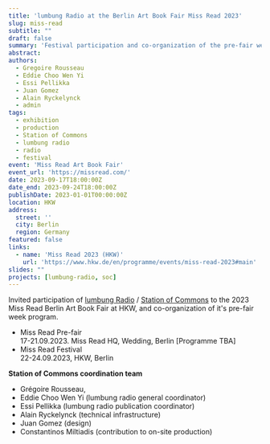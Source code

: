 ```yaml
---
title: 'lumbung Radio at the Berlin Art Book Fair Miss Read 2023'
slug: miss-read
subtitle: ""
draft: false
summary: 'Festival participation and co-organization of the pre-fair week programme. Berlin, September 2023'
abstract: 
authors:
  - Gregoire Rousseau
  - Eddie Choo Wen Yi
  - Essi Pellikka 
  - Juan Gomez 
  - Alain Ryckelynck
  - admin
tags:
  - exhibition
  - production
  - Station of Commons
  - lumbung radio
  - radio
  - festival
event: 'Miss Read Art Book Fair'
event_url: 'https://missread.com/'
date: 2023-09-17T18:00:00Z
date_end: 2023-09-24T18:00:00Z
publishDate: 2023-01-01T00:00:00Z
location: HKW
address:
  street: ''
  city: Berlin
  region: Germany
featured: false
links:
  - name: 'Miss Read 2023 (HKW)'
    url: 'https://www.hkw.de/en/programme/events/miss-read-2023#main'
slides: ""
projects: [lumbung-radio, soc]
---
```


Invited participation of [lumbung Radio](../../project/lumbung-radio) / [Station of Commons](../../project/soc) to the 2023 Miss Read Berlin Art Book Fair at HKW, and co-organization of it's pre-fair week program. 

- Miss Read Pre-fair  
  17-21.09.2023. Miss Read HQ, Wedding, Berlin [Programme TBA]    
- Miss Read Festival   
  22-24.09.2023, HKW, Berlin

**Station of Commons coordination team**
- Grégoire Rousseau,
- Eddie Choo Wen Yi (lumbung radio general coordinator)
- Essi Pellikka (lumbung radio publication coordinator)
- Alain Ryckelynck (technical infrastructure)
- Juan Gomez (design)
- Constantinos Miltiadis (contribution to on-site production)

<!--The pre-fair week will include discussions and performances, and 
lumbung radio members will participate with live performances, discussions, and exhibition of publications. The  -->



